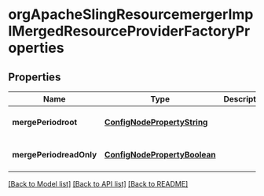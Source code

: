 # orgApacheSlingResourcemergerImplMergedResourceProviderFactoryProperties

## Properties
Name | Type | Description | Notes
------------ | ------------- | ------------- | -------------
**mergePeriodroot** | [**ConfigNodePropertyString**](ConfigNodePropertyString.md) |  | [optional] [default to null]
**mergePeriodreadOnly** | [**ConfigNodePropertyBoolean**](ConfigNodePropertyBoolean.md) |  | [optional] [default to null]

[[Back to Model list]](../README.md#documentation-for-models) [[Back to API list]](../README.md#documentation-for-api-endpoints) [[Back to README]](../README.md)


